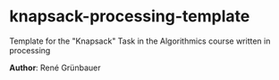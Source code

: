 # knapsack-processing-template
Template for the "Knapsack" Task in the Algorithmics course written in processing

**Author**: René Grünbauer
